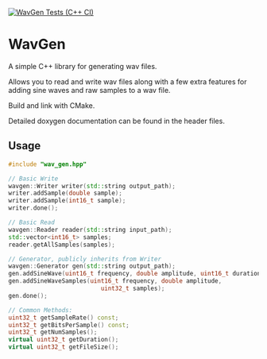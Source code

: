 [![WavGen Tests (C++ CI)](https://github.com/joshua-jerred/WavGen/actions/workflows/tests.yaml/badge.svg)](https://github.com/joshua-jerred/WavGen/actions/workflows/tests.yaml)

# WavGen

A simple C++ library for generating wav files.

Allows you to read and write wav files along with a few extra features for adding
sine waves and raw samples to a wav file.

Build and link with CMake.

Detailed doxygen documentation can be found in the header files.

## Usage
```c++
#include "wav_gen.hpp"

// Basic Write
wavgen::Writer writer(std::string output_path);
writer.addSample(double sample);
writer.addSample(int16_t sample);
writer.done();

// Basic Read
wavgen::Reader reader(std::string input_path);
std::vector<int16_t> samples;
reader.getAllSamples(samples);

// Generator, publicly inherits from Writer
wavgen::Generator gen(std::string output_path); 
gen.addSineWave(uint16_t frequency, double amplitude, uint16_t duration_ms);
gen.addSineWaveSamples(uint16_t frequency, double amplitude,
                          uint32_t samples);
gen.done();

// Common Methods:
uint32_t getSampleRate() const;
uint32_t getBitsPerSample() const;
uint32_t getNumSamples();
virtual uint32_t getDuration();
virtual uint32_t getFileSize();
```
